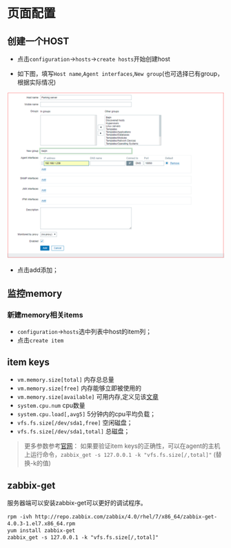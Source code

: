 # 页面配置

## 创建一个HOST

* 点击``configuration``->``hosts``->``create hosts``开始创建host

* 如下图，填写``Host name``,``Agent interfaces``,``New group``(也可选择已有group，根据实际情况)

![](assets/2017-09-11-17-25-45.png)

* 点击add添加；

## 监控memory

### 新建memory相关items


* ``configuration``->``hosts``选中列表中host的item列；
* 点击``create item``

## item keys


* ``vm.memory.size[total]`` 内存总总量
* ``vm.memory.size[free]``  内存能够立即被使用的
* ``vm.memory.size[available]`` 可用内存,定义见该[文章](https://www.zabbix.com/documentation/current/manual/appendix/items/vm.memory.size_params)
* ``system.cpu.num``  cpu数量
* ``system.cpu.load[,avg5]``  5分钟内的cpu平均负载；
* ``vfs.fs.size[/dev/sda1,free]`` 空闲磁盘；
* ``vfs.fs.size[/dev/sda1,total]`` 总磁盘；


> 更多参数参考[官网](https://www.zabbix.com/documentation/current/manual/config/items/itemtypes/zabbix_agent)：
> 如果要验证item keys的正确性，可以在agent的主机上运行命令，``zabbix_get -s 127.0.0.1 -k "vfs.fs.size[/,total]"`` (替换-k的值)


## zabbix-get

服务器端可以安装zabbix-get可以更好的调试程序。
```
rpm -ivh http://repo.zabbix.com/zabbix/4.0/rhel/7/x86_64/zabbix-get-4.0.3-1.el7.x86_64.rpm
yum install zabbix-get
zabbix_get -s 127.0.0.1 -k "vfs.fs.size[/,total]"
```

